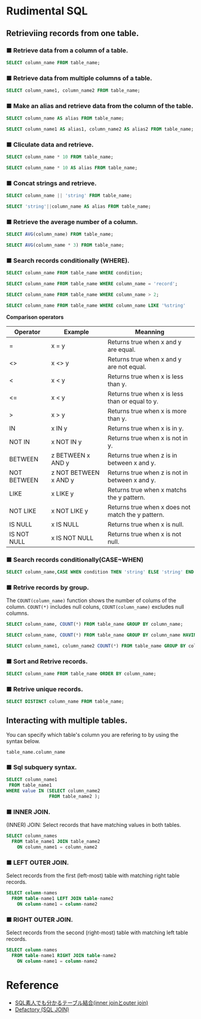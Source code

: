 # Rudimental SQL

## Retrieviing records from one table.

### ■ Retrieve data from a column of a table.

```sql
SELECT column_name FROM table_name;
```
### ■ Retrieve data from multiple columns of a table.

```sql
SELECT column_name1, column_name2 FROM table_name;
```
### ■ Make an alias and retrieve data from the column of the table.

```sql
SELECT column_name AS alias FROM table_name;
```
```sql
SELECT column_name1 AS alias1, column_name2 AS alias2 FROM table_name;
```
### ■ Cliculate data and retrieve.

```sql
SELECT column_name * 10 FROM table_name;
```
```sql
SELECT column_name * 10 AS alias FROM table_name;
```
### ■ Concat strings and retrieve.

```sql
SELECT column_name || 'string' FROM table_name;
```
```sql
SELECT 'string'||column_name AS alias FROM table_name;
```

### ■ Retrieve the average number of a column.

```sql
SELECT AVG(column_name) FROM table_name;
```

```sql
SELECT AVG(column_name * 3) FROM table_name;
```

### ■ Search records conditionally (WHERE).

```sql
SELECT column_name FROM table_name WHERE condition;
```
```sql
SELECT column_name FROM table_name WHERE column_name = 'record';
```
```sql
SELECT column_name FROM table_name WHERE column_name > 2;
```
```sql
SELECT column_name FROM table_name WHERE column_name LIKE '%string'
```

__Comparison operators__

|Operator|Example|Meanning|
|---|---|---|
|=|x = y|Returns true when x and y are equal.|
|<>|x <> y|Returns true when x and y are not equal.| 
|<|x < y|Returns true when x is less than y.|
|<=|x < y|Returns true when x is less than or equal to y.|
|>|x > y|Returns true when x is more than y.|
|IN|x IN y|Returns true when x is in y.|
|NOT IN|x NOT IN y|Returns true when x is not in y.|
|BETWEEN|z BETWEEN x AND y|Returns true when z is in between x and y.|
|NOT BETWEEN|z NOT BETWEEN x AND y|Returns true when z is not in between x and y.|
|LIKE|x LIKE y|Returns true when x matchs the y pattern.|
|NOT LIKE|x NOT LIKE y|Returns true when x does not match the y pattern.|
|IS NULL|x IS NULL|Returns true when x is null.|
|IS NOT NULL|x IS NOT NULL|Returns true when x is not null.|

### ■ Search records conditionally(CASE~WHEN)
```sql
SELECT column_name,CASE WHEN condition THEN 'string' ELSE 'string' END FROM table_name;
```

### ■ Retrive records by group.
The `COUNT(column_name)` function shows the number of colums of the column.
`COUNT(*)` includes null coluns, `COUNT(column_name)` excludes null columns.

```sql
SELECT column_name, COUNT(*) FROM table_name GROUP BY column_name;
```
```sql
SELECT column_name, COUNT(*) FROM table_name GROUP BY column_name HAVING condition;
```
```sql
SELECT column_name1, column_name2 COUNT(*) FROM table_name GROUP BY column_name1, column_name2;
```

### ■ Sort and Retrive records.

```sql
SELECT column_name FROM table_name ORDER BY column_name;
```
### ■ Retrive unique records.

```sql
SELECT DISTINCT column_name FROM table_name;
```

## Interacting with multiple tables.
You can specify which table's column you are refering to by using the syntax below.
```
table_name.column_name
```

### ■ Sql subquery syntax.

```sql
SELECT column_name1 
 FROM table_name1 
WHERE value IN (SELECT column_name2 
                FROM table_name2 );
```
### ■ INNER JOIN.
(INNER) JOIN: Select records that have matching values in both tables.

```sql
SELECT column_names
  FROM table_name1 JOIN table_name2 
    ON column_name1 = column_name2
```
### ■ LEFT OUTER JOIN.
 Select records from the first (left-most) table with matching right table records.

```sql
SELECT column-names
  FROM table-name1 LEFT JOIN table-name2 
    ON column-name1 = column-name2
```
### ■ RIGHT OUTER JOIN.
Select records from the second (right-most) table with matching left table records.

```sql
SELECT column-names
  FROM table-name1 RIGHT JOIN table-name2 
    ON column-name1 = column-name2
```

# Reference 
- [SQL素人でも分かるテーブル結合(inner joinとouter join)](https://qiita.com/naoki_mochizuki/items/3fda1ad6594c11d7b43c)
- [Defactory (SQL JOIN)](https://www.dofactory.com/sql/join)

